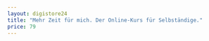 ```yaml
---
layout: digistore24
title: "Mehr Zeit für mich. Der Online-Kurs für Selbständige."
price: 79
---
```

